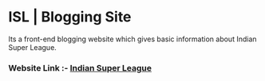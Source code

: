 # ISL | Blogging Site

Its a front-end blogging website which gives basic information about Indian Super League.

<h3>Website Link :- <a href="https://kritikakaura1518.github.io/ISL-Blogging-Site/images/new.html">Indian Super League</a>
